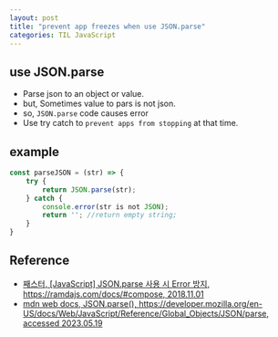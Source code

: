 ```yaml
---
layout: post
title: "prevent app freezes when use JSON.parse"
categories: TIL JavaScript
---
```


## use JSON.parse

- Parse json to an object or value.
- but, Sometimes value to pars is not json.
- so, `JSON.parse` code causes error
- Use try catch to `prevent apps from stopping` at that time.

## example

```JavaScript
const parseJSON = (str) => {
    try {
        return JSON.parse(str);
    } catch {
        console.error(str is not JSON);
        return ''; //return empty string;
    }
}
```


## Reference
- [째스터, [JavaScript] JSON.parse 사용 시 Error 방지, https://ramdajs.com/docs/#compose, 2018.11.01](https://jjester.tistory.com/13)
- [mdn web docs, JSON.parse(), https://developer.mozilla.org/en-US/docs/Web/JavaScript/Reference/Global_Objects/JSON/parse, accessed 2023.05.19](https://developer.mozilla.org/en-US/docs/Web/JavaScript/Reference/Global_Objects/JSON/parse)